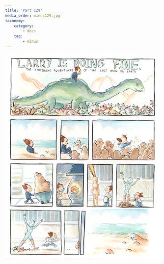 ```yaml
---
title: 'Part 129'
media_order: minus129.jpg
taxonomy:
    category:
        - docs
    tag:
        - minus
---
```


![](minus129.jpg)